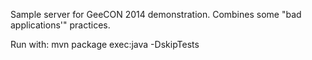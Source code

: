 Sample server for GeeCON 2014 demonstration. Combines some "bad applications'" practices.

Run with: mvn package exec:java -DskipTests